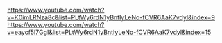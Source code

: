https://www.youtube.com/watch?v=K0imLRNza8c&list=PLtWy6rdN1yBntIyLeNo-fCVR6AaK7vdyl&index=9
https://www.youtube.com/watch?v=eaycf5l7GgI&list=PLtWy6rdN1yBntIyLeNo-fCVR6AaK7vdyl&index=15